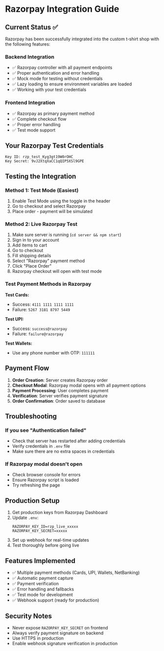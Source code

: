 # Razorpay Integration Guide

## Current Status ✅
Razorpay has been successfully integrated into the custom t-shirt shop with the following features:

### Backend Integration
- ✅ Razorpay controller with all payment endpoints
- ✅ Proper authentication and error handling
- ✅ Mock mode for testing without credentials
- ✅ Lazy loading to ensure environment variables are loaded
- ✅ Working with your test credentials

### Frontend Integration
- ✅ Razorpay as primary payment method
- ✅ Complete checkout flow
- ✅ Proper error handling
- ✅ Test mode support

## Your Razorpay Test Credentials
```
Key ID: rzp_test_Kyg3gt19W0rOHC
Key Secret: 9vJ2XtqXaCC1qQIP5XSl9GPE
```

## Testing the Integration

### Method 1: Test Mode (Easiest)
1. Enable Test Mode using the toggle in the header
2. Go to checkout and select Razorpay
3. Place order - payment will be simulated

### Method 2: Live Razorpay Test
1. Make sure server is running (`cd server && npm start`)
2. Sign in to your account
3. Add items to cart
4. Go to checkout
5. Fill shipping details
6. Select "Razorpay" payment method
7. Click "Place Order"
8. Razorpay checkout will open with test mode

### Test Payment Methods in Razorpay

**Test Cards:**
- Success: `4111 1111 1111 1111`
- Failure: `5267 3181 8797 5449`

**Test UPI:**
- Success: `success@razorpay`
- Failure: `failure@razorpay`

**Test Wallets:**
- Use any phone number with OTP: `111111`

## Payment Flow

1. **Order Creation**: Server creates Razorpay order
2. **Checkout Modal**: Razorpay modal opens with all payment options
3. **Payment Processing**: User completes payment
4. **Verification**: Server verifies payment signature
5. **Order Confirmation**: Order saved to database

## Troubleshooting

### If you see "Authentication failed"
- Check that server has restarted after adding credentials
- Verify credentials in `.env` file
- Make sure there are no extra spaces in credentials

### If Razorpay modal doesn't open
- Check browser console for errors
- Ensure Razorpay script is loaded
- Try refreshing the page

## Production Setup

1. Get production keys from Razorpay Dashboard
2. Update `.env`:
   ```
   RAZORPAY_KEY_ID=rzp_live_xxxxx
   RAZORPAY_KEY_SECRET=xxxxx
   ```
3. Set up webhook for real-time updates
4. Test thoroughly before going live

## Features Implemented

- ✅ Multiple payment methods (Cards, UPI, Wallets, NetBanking)
- ✅ Automatic payment capture
- ✅ Payment verification
- ✅ Error handling and fallbacks
- ✅ Test mode for development
- ✅ Webhook support (ready for production)

## Security Notes

- Never expose `RAZORPAY_KEY_SECRET` on frontend
- Always verify payment signature on backend
- Use HTTPS in production
- Enable webhook signature verification in production
